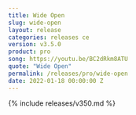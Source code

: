 ```yaml
---
title: Wide Open
slug: wide-open
layout: release
categories: releases ce
version: v3.5.0
product: pro
song: https://youtu.be/BC2dRkm8ATU
quote: "Wide Open"
permalink: /releases/pro/wide-open
date: 2022-01-18 00:00:00 Z
---
```

{% include releases/v350.md %}
